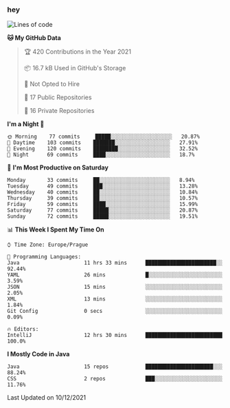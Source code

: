### hey

<!--START_SECTION:waka-->
![Lines of code](https://img.shields.io/badge/From%20Hello%20World%20I%27ve%20Written-100%20Thousand%20lines%20of%20code-blue)

**🐱 My GitHub Data** 

> 🏆 420 Contributions in the Year 2021
 > 
> 📦 16.7 kB Used in GitHub's Storage 
 > 
> 🚫 Not Opted to Hire
 > 
> 📜 17 Public Repositories 
 > 
> 🔑 16 Private Repositories  
 > 
**I'm a Night 🦉** 

```text
🌞 Morning    77 commits     █████░░░░░░░░░░░░░░░░░░░░   20.87% 
🌆 Daytime    103 commits    ███████░░░░░░░░░░░░░░░░░░   27.91% 
🌃 Evening    120 commits    ████████░░░░░░░░░░░░░░░░░   32.52% 
🌙 Night      69 commits     ████░░░░░░░░░░░░░░░░░░░░░   18.7%

```
📅 **I'm Most Productive on Saturday** 

```text
Monday       33 commits     ██░░░░░░░░░░░░░░░░░░░░░░░   8.94% 
Tuesday      49 commits     ███░░░░░░░░░░░░░░░░░░░░░░   13.28% 
Wednesday    40 commits     ██░░░░░░░░░░░░░░░░░░░░░░░   10.84% 
Thursday     39 commits     ██░░░░░░░░░░░░░░░░░░░░░░░   10.57% 
Friday       59 commits     ████░░░░░░░░░░░░░░░░░░░░░   15.99% 
Saturday     77 commits     █████░░░░░░░░░░░░░░░░░░░░   20.87% 
Sunday       72 commits     █████░░░░░░░░░░░░░░░░░░░░   19.51%

```


📊 **This Week I Spent My Time On** 

```text
⌚︎ Time Zone: Europe/Prague

💬 Programming Languages: 
Java                     11 hrs 33 mins      ███████████████████████░░   92.44% 
YAML                     26 mins             █░░░░░░░░░░░░░░░░░░░░░░░░   3.59% 
JSON                     15 mins             ░░░░░░░░░░░░░░░░░░░░░░░░░   2.05% 
XML                      13 mins             ░░░░░░░░░░░░░░░░░░░░░░░░░   1.84% 
Git Config               0 secs              ░░░░░░░░░░░░░░░░░░░░░░░░░   0.09%

🔥 Editors: 
IntelliJ                 12 hrs 30 mins      █████████████████████████   100.0%

```

**I Mostly Code in Java** 

```text
Java                     15 repos            ██████████████████████░░░   88.24% 
CSS                      2 repos             ███░░░░░░░░░░░░░░░░░░░░░░   11.76%

```



 Last Updated on 10/12/2021
<!--END_SECTION:waka-->
